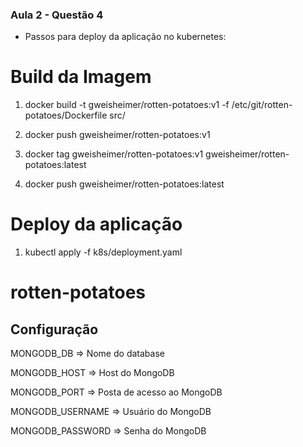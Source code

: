 ### Aula 2 - Questão 4 ###
- Passos para deploy da aplicação no kubernetes:

# Build da Imagem
1) docker build -t gweisheimer/rotten-potatoes:v1 -f /etc/git/rotten-potatoes/Dockerfile src/

2) docker push gweisheimer/rotten-potatoes:v1

3) docker tag gweisheimer/rotten-potatoes:v1 gweisheimer/rotten-potatoes:latest

4) docker push gweisheimer/rotten-potatoes:latest

# Deploy da aplicação
1) kubectl apply -f k8s/deployment.yaml


# rotten-potatoes

## Configuração

MONGODB_DB => Nome do database

MONGODB_HOST => Host do MongoDB

MONGODB_PORT => Posta de acesso ao MongoDB

MONGODB_USERNAME => Usuário do MongoDB

MONGODB_PASSWORD => Senha do MongoDB
